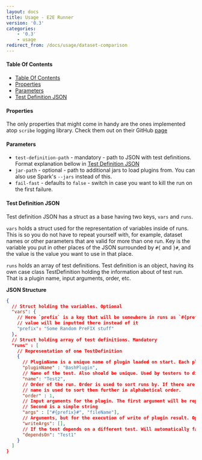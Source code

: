 ```yaml
---
layout: docs
title: Usage - E2E Runner
version: '0.3'
categories:
    - '0.3'
    - usage
redirect_from: /docs/usage/dataset-comparison
---
```


#### Table Of Contents
- [Table Of Contents](#table-of-contents)
- [Properties](#properties)
- [Parameters](#parameters)
- [Test Definition JSON](#test-definition-json)

#### Properties

The only properties that might come in handy are the ones implemented atop `scribe` logging library. Check them out on their GitHub [page](https://github.com/outr/scribe)

#### Parameters

- `test-definition-path` - mandatory - path to JSON with test definitions. Format explanation bellow in [Test Definition JSON](#test-definition-json)
- `jar-path` - optional - path to additional jars to load plugins from. You can also use Spark's `--jars` instead of this.
- `fail-fast` - defaults to `false` - switch in case you want to kill the run on the first failure.

#### Test Definition JSON

Test definition JSON has a struct as a base having two keys, `vars` and `runs`. 

`vars` holds a struct used for the representation of variables inside of runs. This is so you do not have to repeat yourself with, for example, dataset names or other parameters that are valid for more than one run. Key is the variable you put in other places of the JSON surrounded by `#{` and `}#`, and the value is the value you want to use in that place.

`runs` holds an array of test definitions. Test definition is an object, having its own case class TestDefinition holding the information about of test run. That is a plugin name, input arguments, order, etc. 

**JSON Structure**

```json
{
  // Struct holding the variables. Optional
  "vars": {
    // Here `prefix` is a key that will be somewhere in runs as `#{prefix}#` and the 
    // value will be inputted there instead of it
    "prefix": "Some Random PreFIX stuff"
  },
  // Struct holding array of test definitions. Mandatory
  "runs" : [
    // Representation of one TestDefinition
    {
      // PluginName is a unique name of plugin loaded on start. Each plugin has its own specific name
      "pluginName" : "BashPlugin",
      // Name of the test. Also should be unique. Used by testers to differentiate runs
      "name": "Test2",
      // Order of the run. Order is used to sort runs by. If there are multiple same order elements,
      // name is used to sort them further in alphabetical order.
      "order" : 1,
      // Input arguments for the plugin. The first argument will be replaced by var `prefix`.
      // Second is a simple string
      "args" : ["#{prefix}#", "fileName"],
      // Arguments, but for the execution of write of plugin result. Optional
      "writeArgs": [],
      // If the test depends on a different test. Will automatically fail if dependee failed. Optional
      "dependsOn": "Test1"
    }
  ]
}
```